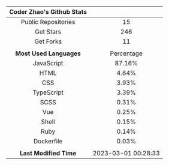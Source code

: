 | **Coder Zhao's Github Stats** | |
|:-:|:-:|
| Public Repositories | 15 |
| Get Stars | 246 |
| Get Forks | 11 |
| | |
| **Most Used Languages** | Percentage |
| JavaScript | 87.16% |
| HTML | 4.64% |
| CSS | 3.93% |
| TypeScript | 3.39% |
| SCSS | 0.31% |
| Vue | 0.25% |
| Shell | 0.15% |
| Ruby | 0.14% |
| Dockerfile | 0.03% |
| | |
| **Last Modified Time** | 2023-03-01 00:28:33 |